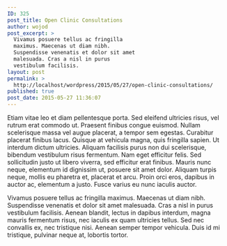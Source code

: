 ```yaml
---
ID: 325
post_title: Open Clinic Consultations
author: wojod
post_excerpt: >
  Vivamus posuere tellus ac fringilla
  maximus. Maecenas ut diam nibh.
  Suspendisse venenatis et dolor sit amet
  malesuada. Cras a nisl in purus
  vestibulum facilisis.
layout: post
permalink: >
  http://localhost/wordpress/2015/05/27/open-clinic-consultations/
published: true
post_date: 2015-05-27 11:36:07
---
```

Etiam vitae leo et diam pellentesque porta. Sed eleifend ultricies risus, vel rutrum erat commodo ut. Praesent finibus congue euismod. Nullam scelerisque massa vel augue placerat, a tempor sem egestas. Curabitur placerat finibus lacus. Quisque at vehicula magna, quis fringilla sapien. Ut interdum dictum ultricies. Aliquam facilisis purus non dui scelerisque, bibendum vestibulum risus fermentum. Nam eget efficitur felis. Sed sollicitudin justo ut libero viverra, sed efficitur erat finibus. Mauris nunc neque, elementum id dignissim ut, posuere sit amet dolor. Aliquam turpis neque, mollis eu pharetra et, placerat et arcu. Proin orci eros, dapibus in auctor ac, elementum a justo. Fusce varius eu nunc iaculis auctor.

Vivamus posuere tellus ac fringilla maximus. Maecenas ut diam nibh. Suspendisse venenatis et dolor sit amet malesuada. Cras a nisl in purus vestibulum facilisis. Aenean blandit, lectus in dapibus interdum, magna mauris fermentum risus, nec iaculis ex quam ultricies tellus. Sed nec convallis ex, nec tristique nisi. Aenean semper tempor vehicula. Duis id mi tristique, pulvinar neque at, lobortis tortor.